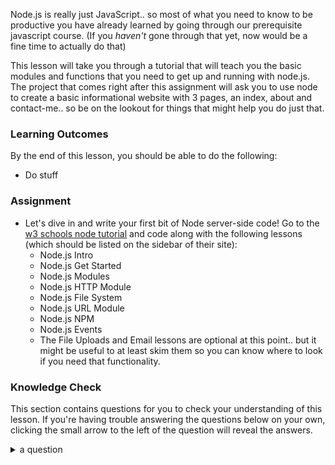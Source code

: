 Node.js is really just JavaScript.. so most of what you need to know to be productive you have already learned by going through our prerequisite javascript course. (If you *haven't* gone through that yet, now would be a fine time to actually do that)

This lesson will take you through a tutorial that will teach you the basic modules and functions that you need to get up and running with node.js.  The project that comes right after this assignment will ask you to use node to create a basic informational website with 3 pages, an index, about and contact-me.. so be on the lookout for things that might help you do just that.

### Learning Outcomes
By the end of this lesson, you should be able to do the following:

 - Do stuff

### Assignment

<div class="lesson-content__panel" markdown="1">

- Let's dive in and write your first bit of Node server-side code!  Go to the [w3 schools node tutorial](https://www.w3schools.com/nodejs/default.asp) and code along with the following lessons (which should be listed on the sidebar of their site):
  - Node.js Intro
  - Node.js Get Started
  - Node.js Modules
  - Node.js HTTP Module
  - Node.js File System
  - Node.js URL Module
  - Node.js NPM
  - Node.js Events
  - The File Uploads and Email lessons are optional at this point.. but it might be useful to  at least skim them so you can know where to look if you need that functionality.
</div>

### Knowledge Check
This section contains questions for you to check your understanding of this lesson. If you're having trouble answering the questions below on your own, clicking the small arrow to the left of the question will reveal the answers.

<details>
<summary>a question</summary>
<ul><ul>
  <li>the answer to that question</li>
</ul></ul>
</details>
